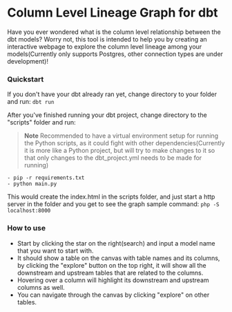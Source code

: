 # Column Level Lineage Graph for dbt

Have you ever wondered what is the column level relationship between the dbt models? Worry not, this tool is intended to help you by creating an interactive webpage to explore the column level lineage among your models(Currently only supports Postgres, other connection types are under development)!

### Quickstart

If you don't have your dbt already ran yet, change directory to your folder and run:
`dbt run`

After you've finished running your dbt project, change directory to the "scripts" folder and run:
> **Note** Recommended to have a virtual environment setup for running the Python scripts, as it could fight with other dependencies(Currently it is more like a Python project, but will try to make changes to it so that only changes to the dbt_project.yml needs to be made for running)

```
- pip -r requirements.txt
- python main.py
```

This would create the index.html in the scripts folder, and just start a http server in the folder and you get to see the graph
sample command: `php -S localhost:8000`

### How to use

- Start by clicking the star on the right(search) and input a model name that you want to start with.
- It should show a table on the canvas with table names and its columns, by clicking the "explore" button on the top right, it will show all the downstream and upstream tables that are related to the columns.
- Hovering over a column will highlight its downstream and upstream columns as well.
- You can navigate through the canvas by clicking "explore" on other tables.
